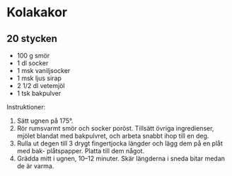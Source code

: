 Kolakakor
=========

20 stycken
----------

-	100 g smör
-	1 dl socker
-	1 msk vaniljsocker
-	1 msk ljus sirap
-	2 1/2 dl vetemjöl
-	1 tsk bakpulver

Instruktioner:

1.	Sätt ugnen på 175°.
2.	Rör rumsvarmt smör och socker poröst. Tillsätt övriga ingredienser, mjölet blandat med bakpulvret, och arbeta snabbt ihop till en deg.
3.	Rulla ut degen till 3 drygt fingertjocka längder och lägg dem på en plåt med bak- plåtspapper. Platta till dem något.
4.	Grädda mitt i ugnen, 10–12 minuter. Skär längderna i sneda bitar medan de är varma.
